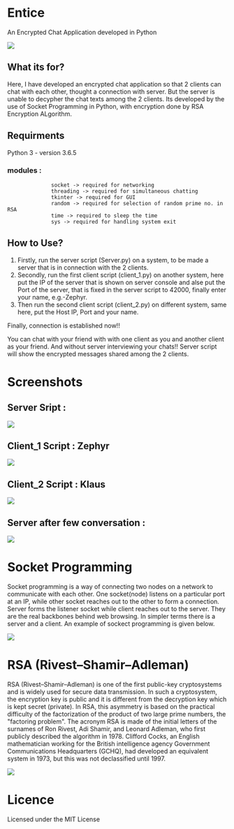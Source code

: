 # Entice

An Encrypted Chat Application developed in Python
 
![](https://www.pubnub.com/wp-content/uploads/2017/03/chat-app-in-terminal-with-python.png)


## What its for?

Here, I have developed an encrypted chat application so that 2 clients can chat with each other, thought a connection with server. But the server is unable to decypher the chat texts among the 2 clients. Its developed by the use of Socket Programming in Python, with encryption done by RSA Encryption ALgorithm.


## Requirments

Python 3 - version 3.6.5
### modules :
                  socket -> required for networking
                  threading -> required for simultaneous chatting 
                  tkinter -> required for GUI
                  random -> required for selection of random prime no. in RSA
                  time -> required to sleep the time
                  sys -> required for handling system exit
                  
       

## How to Use?

1. Firstly, run the server script (Server.py) on a system, to be made a server that is in connection with the 2 clients.
2. Secondly, run the first client script (client_1.py) on another system, here put the IP of the server that is shown on server console and alse put the Port of the server, that is fixed in the server script to 42000, finally enter your name, e.g.-Zephyr.
3. Then run the second client script (client_2.py) on different system, same here, put the Host IP, Port and your name.

Finally, connection is established now!!

You can chat with your friend with with one client as you and another client as your friend.
And without server interviewing your chats!!
Server script will show the encrypted messages shared among the 2 clients.


# Screenshots

## Server Sript :

![](https://github.com/ashish7zeph/Entice/blob/master/screenshot/img1.png)

## Client_1 Script : Zephyr

![](https://github.com/ashish7zeph/Entice/blob/master/screenshot/img2.png)

## Client_2 Script : Klaus

![](https://github.com/ashish7zeph/Entice/blob/master/screenshot/img3.png)

## Server after few conversation :

![](https://github.com/ashish7zeph/Entice/blob/master/screenshot/img4.png)


# Socket Programming

Socket programming is a way of connecting two nodes on a network to communicate with each other. One socket(node) listens on a particular port at an IP, while other socket reaches out to the other to form a connection. Server forms the listener socket while client reaches out to the server.
They are the real backbones behind web browsing. In simpler terms there is a server and a client. 
An example of sockect programming is given below.

![](https://xinyustudio.files.wordpress.com/2012/05/image_thumb.png?w=618&h=225)


# RSA (Rivest–Shamir–Adleman)

RSA (Rivest–Shamir–Adleman) is one of the first public-key cryptosystems and is widely used for secure data transmission. In such a cryptosystem, the encryption key is public and it is different from the decryption key which is kept secret (private). In RSA, this asymmetry is based on the practical difficulty of the factorization of the product of two large prime numbers, the "factoring problem". The acronym RSA is made of the initial letters of the surnames of Ron Rivest, Adi Shamir, and Leonard Adleman, who first publicly described the algorithm in 1978. Clifford Cocks, an English mathematician working for the British intelligence agency Government Communications Headquarters (GCHQ), had developed an equivalent system in 1973, but this was not declassified until 1997.

![](https://s22908.pcdn.co/wp-content/uploads/2014/09/more-encrypted-chat-apps.jpg)

# Licence

Licensed under the MIT License
